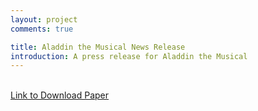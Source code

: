 ```yaml
---
layout: project
comments: true

title: Aladdin the Musical News Release
introduction: A press release for Aladdin the Musical
---
```

    
<object data="/data/projects/news_release.pdf" type="application/pdf"
            width="580px" height="600px" align="center"> 
</object>
<br>
<a href="/data/projects/news_release.pdf"> Link to Download Paper </a>